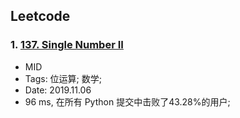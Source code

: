 ## Leetcode
### 1. [137. Single Number II](https://leetcode-cn.com/problems/single-number-ii/)
- MID
- Tags: 位运算; 数学;
- Date: 2019.11.06
- 96 ms, 在所有 Python 提交中击败了43.28%的用户;